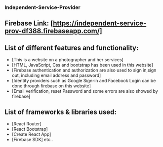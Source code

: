 ### Independent-Service-Provider



## Firebase Link: [https://independent-service-prov-df388.firebaseapp.com/]


## List of different features and functionality:
- [This is a website on a photographer and her services]
- [HTML, JavaScript, Css and bootstrap has been used in this website]
- [Firebase authentication and authorization are also used to sign in,sign out, including email address and password]
- [Identity providers such as Google Sign-in and Facebook Login can be done through firebase on this website]
- [Email verification, reset Password and some errors are also showed by firebase]

## List of frameworks & libraries used: 
- [React Router]
- [React Bootstrap]
- [Create React App]
- [Firebase SDK] etc..
